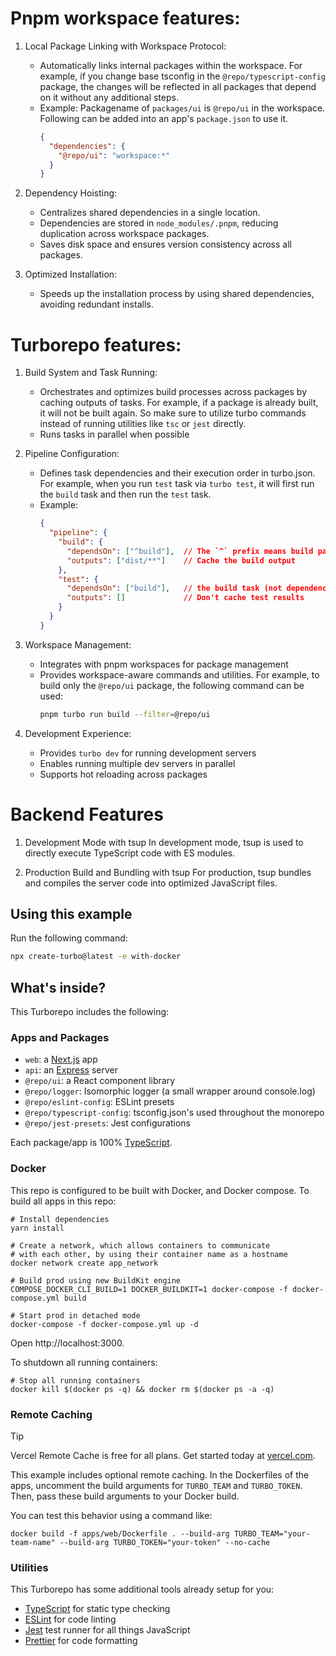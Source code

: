 # Pnpm workspace features:

1. Local Package Linking with Workspace Protocol: 
    - Automatically links internal packages within the workspace. For example, if you change base tsconfig in the `@repo/typescript-config` package, the changes will be reflected in all packages that depend on it without any additional steps.
    - Example: 
      Packagename of `packages/ui` is `@repo/ui` in the workspace. Following can be added into an app's `package.json` to use it.
      ```json
      {
        "dependencies": {
          "@repo/ui": "workspace:*"
        }
      }
      ```

2. Dependency Hoisting: 
    - Centralizes shared dependencies in a single location.
    - Dependencies are stored in `node_modules/.pnpm`, reducing duplication across workspace packages.
    - Saves disk space and ensures version consistency across all packages.

3. Optimized Installation: 
    - Speeds up the installation process by using shared dependencies, avoiding redundant installs.

# Turborepo features:

1. Build System and Task Running:
    - Orchestrates and optimizes build processes across packages by caching outputs of tasks. For example, if a package is already built, it will not be built again. So make sure to utilize turbo commands instead of running utilities like `tsc` or `jest` directly.
    - Runs tasks in parallel when possible

2. Pipeline Configuration:
    - Defines task dependencies and their execution order in turbo.json. For example, when you run `test` task via `turbo test`, it will first run the `build` task and then run the `test` task.
    - Example:
      ```json
      {
        "pipeline": {
          "build": {
            "dependsOn": ["^build"],  // The `^` prefix means build package dependencies first
            "outputs": ["dist/**"]    // Cache the build output
          },
          "test": {
            "dependsOn": ["build"],   // the build task (not dependencies) must run first
            "outputs": []             // Don't cache test results
          }
        }
      }
      ```

3. Workspace Management:
    - Integrates with pnpm workspaces for package management
    - Provides workspace-aware commands and utilities. For example, to build only the `@repo/ui` package, the following command can be used:
      ```sh
      pnpm turbo run build --filter=@repo/ui
      ```

4. Development Experience:
    - Provides `turbo dev` for running development servers
    - Enables running multiple dev servers in parallel
    - Supports hot reloading across packages

# Backend Features
1. Development Mode with tsup
In development mode, tsup is used to directly execute TypeScript code with ES modules.

2. Production Build and Bundling with tsup
For production, tsup bundles and compiles the server code into optimized JavaScript files. 

## Using this example

Run the following command:

```sh
npx create-turbo@latest -e with-docker
```

## What's inside?

This Turborepo includes the following:

### Apps and Packages

- `web`: a [Next.js](https://nextjs.org/) app
- `api`: an [Express](https://expressjs.com/) server
- `@repo/ui`: a React component library
- `@repo/logger`: Isomorphic logger (a small wrapper around console.log)
- `@repo/eslint-config`: ESLint presets
- `@repo/typescript-config`: tsconfig.json's used throughout the monorepo
- `@repo/jest-presets`: Jest configurations

Each package/app is 100% [TypeScript](https://www.typescriptlang.org/).

### Docker

This repo is configured to be built with Docker, and Docker compose. To build all apps in this repo:

```
# Install dependencies
yarn install

# Create a network, which allows containers to communicate
# with each other, by using their container name as a hostname
docker network create app_network

# Build prod using new BuildKit engine
COMPOSE_DOCKER_CLI_BUILD=1 DOCKER_BUILDKIT=1 docker-compose -f docker-compose.yml build

# Start prod in detached mode
docker-compose -f docker-compose.yml up -d
```

Open http://localhost:3000.

To shutdown all running containers:

```
# Stop all running containers
docker kill $(docker ps -q) && docker rm $(docker ps -a -q)
```

### Remote Caching

> [!TIP]
> Vercel Remote Cache is free for all plans. Get started today at [vercel.com](https://vercel.com/signup?/signup?utm_source=remote-cache-sdk&utm_campaign=free_remote_cache).

This example includes optional remote caching. In the Dockerfiles of the apps, uncomment the build arguments for `TURBO_TEAM` and `TURBO_TOKEN`. Then, pass these build arguments to your Docker build.

You can test this behavior using a command like:

`docker build -f apps/web/Dockerfile . --build-arg TURBO_TEAM="your-team-name" --build-arg TURBO_TOKEN="your-token" --no-cache`

### Utilities

This Turborepo has some additional tools already setup for you:

- [TypeScript](https://www.typescriptlang.org/) for static type checking
- [ESLint](https://eslint.org/) for code linting
- [Jest](https://jestjs.io) test runner for all things JavaScript
- [Prettier](https://prettier.io) for code formatting
